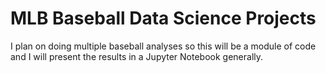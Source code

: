 # MLB Baseball Data Science Projects

I plan on doing multiple baseball analyses so this will be a module of code and I will present the results in a Jupyter Notebook generally. 

